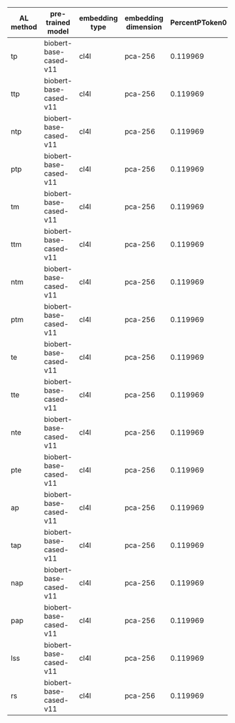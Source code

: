 | AL method   | pre-trained model      | embedding type   | embedding dimension   |   PercentPToken0 |   PercentPToken1 |   PercentPToken2 |   PercentPToken3 |   PercentPToken4 |   PercentPToken5 |   PercentPToken6 |   PercentPToken7 |   PercentPToken8 |   PercentPToken9 |   PercentPToken10 |   PercentPToken11 |   PercentPToken12 |
|-------------|------------------------|------------------|-----------------------|------------------|------------------|------------------|------------------|------------------|------------------|------------------|------------------|------------------|------------------|-------------------|-------------------|-------------------|
| tp          | biobert-base-cased-v11 | cl4l             | pca-256               |         0.119969 |        0.179054  |        0.102616  |        0.106568  |         0.174156 |         0.139959 |        0.157927  |        0.150334  |         0.152711 |         0.144241 |          0.136249 |         0.103114  |         0.0617744 |
| ttp         | biobert-base-cased-v11 | cl4l             | pca-256               |         0.119969 |        0.0901229 |        0.320817  |        0.18635   |         0.259344 |         0.173315 |        0.170383  |        0.166363  |         0.155428 |         0.150863 |          0.125893 |         0.0973816 |         0.0632518 |
| ntp         | biobert-base-cased-v11 | cl4l             | pca-256               |         0.119969 |        0.0919067 |        0.174157  |        0.260015  |         0.243537 |         0.215662 |        0.208598  |        0.186861  |         0.169286 |         0.164422 |          0.137884 |         0.0982611 |         0.0567113 |
| ptp         | biobert-base-cased-v11 | cl4l             | pca-256               |         0.119969 |        0.0877514 |        0.258652  |        0.186293  |         0.14686  |         0.221204 |        0.189684  |        0.18196   |         0.151526 |         0.150223 |          0.13379  |         0.0970232 |         0.077559  |
| tm          | biobert-base-cased-v11 | cl4l             | pca-256               |         0.119969 |        0.0874471 |        0.170382  |        0.136951  |         0.17906  |         0.158637 |        0.156272  |        0.150655  |         0.146398 |         0.146503 |          0.135626 |         0.103017  |         0.0620801 |
| ttm         | biobert-base-cased-v11 | cl4l             | pca-256               |         0.119969 |        0.120985  |        0.300939  |        0.193153  |         0.241582 |         0.167557 |        0.163589  |        0.166986  |         0.160952 |         0.149945 |          0.125076 |         0.097977  |         0.0615952 |
| ntm         | biobert-base-cased-v11 | cl4l             | pca-256               |         0.119969 |        0.0929095 |        0.177665  |        0.295981  |         0.258758 |         0.226531 |        0.19531   |        0.195449  |         0.169749 |         0.160086 |          0.137272 |         0.0991952 |         0.0551837 |
| ptm         | biobert-base-cased-v11 | cl4l             | pca-256               |         0.119969 |        0.0732673 |        0.198428  |        0.158203  |         0.200172 |         0.178001 |        0.170641  |        0.145959  |         0.14156  |         0.153247 |          0.131762 |         0.101505  |         0.0823792 |
| te          | biobert-base-cased-v11 | cl4l             | pca-256               |         0.119969 |        0.206843  |        0.107605  |        0.126766  |         0.121396 |         0.154181 |        0.146751  |        0.158246  |         0.156001 |         0.147315 |          0.135289 |         0.10253   |         0.0609233 |
| tte         | biobert-base-cased-v11 | cl4l             | pca-256               |         0.119969 |        0.0902655 |        0.260224  |        0.226672  |         0.193441 |         0.173424 |        0.187049  |        0.160107  |         0.160245 |         0.146791 |          0.129083 |         0.0955954 |         0.0639892 |
| nte         | biobert-base-cased-v11 | cl4l             | pca-256               |         0.119969 |        0.0647208 |        0.135802  |        0.307096  |         0.225199 |         0.260407 |        0.196711  |        0.198999  |         0.185601 |         0.163066 |          0.140374 |         0.095551  |         0.0571716 |
| pte         | biobert-base-cased-v11 | cl4l             | pca-256               |         0.119969 |        0.0683453 |        0.193669  |        0.233233  |         0.217173 |         0.176257 |        0.184311  |        0.175788  |         0.14873  |         0.155876 |          0.133782 |         0.0971518 |         0.0795028 |
| ap          | biobert-base-cased-v11 | cl4l             | pca-256               |         0.119969 |        0.0828571 |        0.0825977 |        0.143595  |         0.175571 |         0.150259 |        0.159091  |        0.149295  |         0.147166 |         0.147698 |          0.133988 |         0.103598  |         0.0633313 |
| tap         | biobert-base-cased-v11 | cl4l             | pca-256               |         0.119969 |        0.0901229 |        0.286782  |        0.208733  |         0.216488 |         0.192735 |        0.178509  |        0.170399  |         0.155376 |         0.150452 |          0.123842 |         0.0981728 |         0.0617821 |
| nap         | biobert-base-cased-v11 | cl4l             | pca-256               |         0.119969 |        0.0625    |        0.21172   |        0.199387  |         0.225045 |         0.203749 |        0.213899  |        0.19645   |         0.171669 |         0.166587 |          0.136307 |         0.0981737 |         0.0551337 |
| pap         | biobert-base-cased-v11 | cl4l             | pca-256               |         0.119969 |        0.0988806 |        0.229111  |        0.293654  |         0.109412 |         0.201021 |        0.187698  |        0.161387  |         0.166581 |         0.151092 |          0.133319 |         0.096463  |         0.0778046 |
| lss         | biobert-base-cased-v11 | cl4l             | pca-256               |         0.119969 |        0.0693069 |        0.21161   |        0.0809935 |         0.126027 |         0.121645 |        0.0828027 |        0.0966314 |         0.115026 |         0.108745 |          0.116366 |         0.133439  |         0.17788   |
| rs          | biobert-base-cased-v11 | cl4l             | pca-256               |         0.119969 |        0.139485  |        0.12844   |        0.159897  |         0.116905 |         0.123236 |        0.123792  |        0.115928  |         0.117904 |         0.120187 |          0.122152 |         0.119882  |         0.118196  |